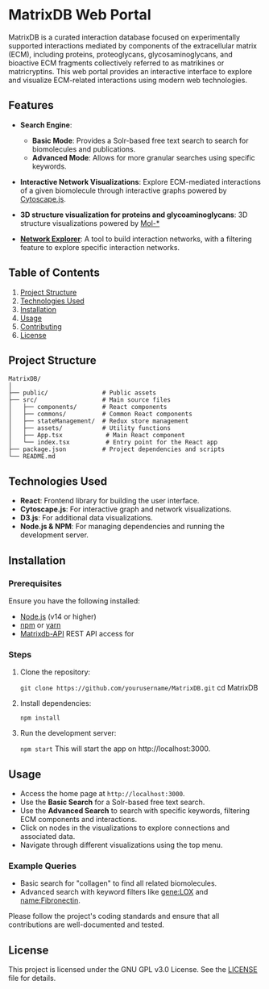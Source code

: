 # MatrixDB Web Portal

MatrixDB is a curated interaction database focused on experimentally supported interactions mediated by components of the extracellular matrix (ECM), including proteins, proteoglycans, glycosaminoglycans, and bioactive ECM fragments collectively referred to as matrikines or matricryptins. This web portal provides an interactive interface to explore and visualize ECM-related interactions using modern web technologies.

## Features

- **Search Engine**: 
  - **Basic Mode**: Provides a Solr-based free text search to search for biomolecules and publications.
  - **Advanced Mode**: Allows for more granular searches using specific keywords.

- **Interactive Network Visualizations**: Explore ECM-mediated interactions of a given biomolecule through interactive graphs powered by [Cytoscape.js](https://cytoscape.org/cytoscape.js/).

- **3D structure visualization for proteins and glycoaminoglycans**: 3D structure visualizations powered by [Mol-*](https://molstar.org/)

- **[Network Explorer](https://matrixdb.univ-lyon1.fr/networks)**: A tool to build interaction networks, with a filtering feature to explore specific interaction networks.

## Table of Contents

1. [Project Structure](#project-structure)
2. [Technologies Used](#technologies-used)
3. [Installation](#installation)
4. [Usage](#usage)
5. [Contributing](#contributing)
6. [License](#license)

## Project Structure

```plaintext
MatrixDB/
│
├── public/               # Public assets
├── src/                  # Main source files
│   ├── components/       # React components
│   ├── commons/          # Common React components
│   ├── stateManagement/  # Redux store management
│   ├── assets/           # Utility functions
│   ├── App.tsx            # Main React component
│   └── index.tsx          # Entry point for the React app
├── package.json          # Project dependencies and scripts
└── README.md   
```          

## Technologies Used

- **React**: Frontend library for building the user interface.
- **Cytoscape.js**: For interactive graph and network visualizations.
- **D3.js**: For additional data visualizations.
- **Node.js & NPM**: For managing dependencies and running the development server.

## Installation

### Prerequisites

Ensure you have the following installed:

- [Node.js](https://nodejs.org/en/) (v14 or higher)
- [npm](https://www.npmjs.com/) or [yarn](https://yarnpkg.com/)
- [Matrixdb-API](https://github.com/glyco-expasy/matrixdb-api) REST API access for

### Steps

1. Clone the repository:

   ```git clone https://github.com/yourusername/MatrixDB.git```
   cd MatrixDB

2. Install dependencies:

    ```npm install```

3. Run the development server:

    ```npm start```
    This will start the app on http://localhost:3000.


## Usage

- Access the home page at `http://localhost:3000`.
- Use the **Basic Search** for a Solr-based free text search.
- Use the **Advanced Search** to search with specific keywords, filtering ECM components and interactions.
- Click on nodes in the visualizations to explore connections and associated data.
- Navigate through different visualizations using the top menu.

### Example Queries

- Basic search for "collagen" to find all related biomolecules.
- Advanced search with keyword filters like [gene:LOX](https://matrixdb.univ-lyon1.fr/search?query=gene:LOX&mode=1) and [name:Fibronectin](https://matrixdb.univ-lyon1.fr/search?query=name:fibronectin&mode=1).

Please follow the project's coding standards and ensure that all contributions are well-documented and tested.

## License

This project is licensed under the GNU GPL v3.0 License. See the [LICENSE](https://choosealicense.com/licenses/gpl-3.0/) file for details.

